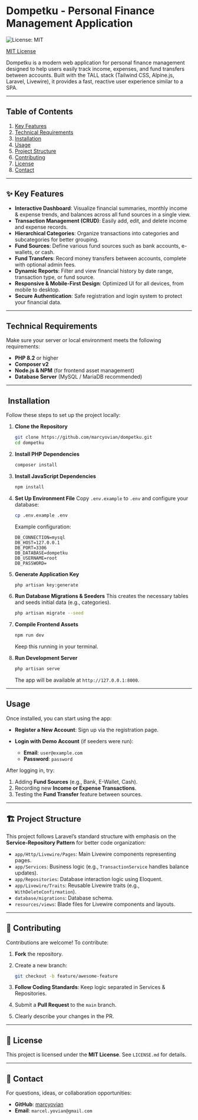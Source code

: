 # Dompetku - Personal Finance Management Application

![License: MIT](https://img.shields.io/badge/License-MIT-blue.svg)

[MIT License](https://opensource.org/licenses/MIT)

Dompetku is a modern web application for personal finance management designed to help users easily track income, expenses, and fund transfers between accounts. Built with the TALL stack (Tailwind CSS, Alpine.js, Laravel, Livewire), it provides a fast, reactive user experience similar to a SPA.

---

## Table of Contents

1. [Key Features](#-key-features)
2. [Technical Requirements](#technical-requirements)
3. [Installation](#️-installation)
4. [Usage](#usage)
5. [Project Structure](#-project-structure)
6. [Contributing](#-contributing)
7. [License](#-license)
8. [Contact](#-contact)

---

## ✨ Key Features

-   **Interactive Dashboard**: Visualize financial summaries, monthly income & expense trends, and balances across all fund sources in a single view.
-   **Transaction Management (CRUD)**: Easily add, edit, and delete income and expense records.
-   **Hierarchical Categories**: Organize transactions into categories and subcategories for better grouping.
-   **Fund Sources**: Define various fund sources such as bank accounts, e-wallets, or cash.
-   **Fund Transfers**: Record money transfers between accounts, complete with optional admin fees.
-   **Dynamic Reports**: Filter and view financial history by date range, transaction type, or fund source.
-   **Responsive & Mobile-First Design**: Optimized UI for all devices, from mobile to desktop.
-   **Secure Authentication**: Safe registration and login system to protect your financial data.

---

## Technical Requirements

Make sure your server or local environment meets the following requirements:

-   **PHP 8.2** or higher
-   **Composer v2**
-   **Node.js & NPM** (for frontend asset management)
-   **Database Server** (MySQL / MariaDB recommended)

---

## ️ Installation

Follow these steps to set up the project locally:

1. **Clone the Repository**

    ```bash
    git clone https://github.com/marcyovian/dompetku.git
    cd dompetku
    ```

2. **Install PHP Dependencies**

    ```bash
    composer install
    ```

3. **Install JavaScript Dependencies**

    ```bash
    npm install
    ```

4. **Set Up Environment File**
   Copy `.env.example` to `.env` and configure your database:

    ```bash
    cp .env.example .env
    ```

    Example configuration:

    ```env
    DB_CONNECTION=mysql
    DB_HOST=127.0.0.1
    DB_PORT=3306
    DB_DATABASE=dompetku
    DB_USERNAME=root
    DB_PASSWORD=
    ```

5. **Generate Application Key**

    ```bash
    php artisan key:generate
    ```

6. **Run Database Migrations & Seeders**
   This creates the necessary tables and seeds initial data (e.g., categories).

    ```bash
    php artisan migrate --seed
    ```

7. **Compile Frontend Assets**

    ```bash
    npm run dev
    ```

    Keep this running in your terminal.

8. **Run Development Server**

    ```bash
    php artisan serve
    ```

    The app will be available at `http://127.0.0.1:8000`.

---

## Usage

Once installed, you can start using the app:

-   **Register a New Account**: Sign up via the registration page.
-   **Login with Demo Account** (if seeders were run):

    -   **Email**: `user@example.com`
    -   **Password**: `password`

After logging in, try:

1. Adding **Fund Sources** (e.g., Bank, E-Wallet, Cash).
2. Recording new **Income or Expense Transactions**.
3. Testing the **Fund Transfer** feature between sources.

---

## 🏗️ Project Structure

This project follows Laravel’s standard structure with emphasis on the **Service-Repository Pattern** for better code organization:

-   `app/Http/Livewire/Pages`: Main Livewire components representing pages.
-   `app/Services`: Business logic (e.g., `TransactionService` handles balance updates).
-   `app/Repositories`: Database interaction logic using Eloquent.
-   `app/Livewire/Traits`: Reusable Livewire traits (e.g., `WithDeleteConfirmation`).
-   `database/migrations`: Database schema.
-   `resources/views`: Blade files for Livewire components and layouts.

---

## 🤝 Contributing

Contributions are welcome! To contribute:

1. **Fork** the repository.
2. Create a new branch:

    ```bash
    git checkout -b feature/awesome-feature
    ```

3. **Follow Coding Standards**: Keep logic separated in Services & Repositories.
4. Submit a **Pull Request** to the `main` branch.
5. Clearly describe your changes in the PR.

---

## 📜 License

This project is licensed under the **MIT License**. See `LICENSE.md` for details.

---

## 📧 Contact

For questions, ideas, or collaboration opportunities:

-   **GitHub**: [marcyovian](https://github.com/marcyovian)
-   **Email**: `marcel.yovian@gmail.com`
